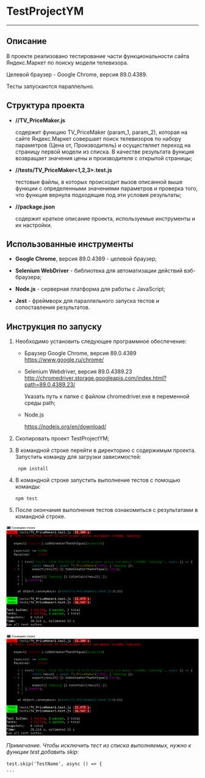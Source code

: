 # TestProjectYM 
*********************
## Описание

В проекте реализовано тестирование части функциональности сайта Яндекс.Маркет по поиску модели телевизора.

Целевой браузер - Google Chrome, версия 89.0.4389.

Тесты запускаются параллельно.

## Структура проекта 
-  **//TV_PriceMaker.js** 

   содержит функцию TV_PriceMaker (param_1, param_2), которая на сайте Яндекс.Маркет совершает поиск 
телевизоров по набору параметров {Цена  от, Производитель} 
и осуществляет переход на страницу первой модели из списка. 
В качестве результата функция возвращает значения цены и 
производителя с открытой страницы;
   

- **//tests/TV_PriceMaker<1,2,3>.test.js** 

   тестовые файлы, в которых происходит вызов описанной выше 
функции с 
  определенными значениями параметров и проверка того, 
  что функция вернула подходящие под эти условия результаты;


- **//package.json**
  
   содержит краткое описание проекта, используемые инструменты и их настройки. 


## Использованные инструменты

- **Google Chrome**, версия 89.0.4389 - целевой браузер;

- **Selenium WebDriver** - библиотека для автоматизации действий вэб-браузера;
  
- **Node.js** - серверная платформа для работы с JavaScript;
  
- **Jest** - фреймворк для параллельного запуска тестов и сопоставления результатов.


## Инструкция по запуску


1. Необходимо установить следующее программное обеспечение:
   - Браузер Google Chrome, версия 89.0.4389
  https://www.google.ru/chrome/
  
   - Selenium Webdriver, версия 89.0.4389.23
     http://chromedriver.storage.googleapis.com/index.html?path=89.0.4389.23/
     
     Указать путь к папке с файлом chromedriver.exe в переменной среды path;

   - Node.js

     https://nodejs.org/en/download/


2. Скопировать проект TestProjectYM;


3. В командной строке перейти в директорию с содержимым проекта. Запустить команду для загрузки зависимостей:
   
        npm install

4. В командной строке запустить выполнение тестов с помощью команды:
          
       npm test

5. После окончания выполнения тестов ознакомиться с результатами в командной строке.

![Пример1](https://github.com/mdolovanyuk/testProjectYM/blob/master/pics/picErr.png "Один из тестов завершился с ошибкой")

![Пример2](https://github.com/mdolovanyuk/testProjectYM/blob/master/pics/picErr.png "Успешное выполнение тестового прогона")

*Примечание. Чтобы исключить тест из списка выполняемых, нужно к функции test добавить skip:*


    test.skip('TestName', async () => {
    ...
